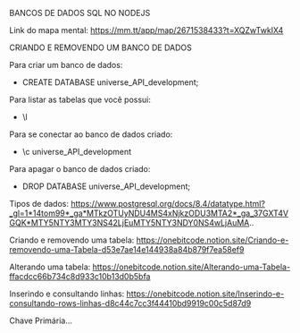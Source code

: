 BANCOS DE DADOS SQL NO NODEJS

Link do mapa mental:
https://mm.tt/app/map/2671538433?t=XQZwTwkIX4


CRIANDO E REMOVENDO UM BANCO DE DADOS


Para criar um banco de dados:

- CREATE DATABASE universe_API_development;

Para listar as tabelas que você possui:

- \l

Para se conectar ao banco de dados criado:

- \c universe_API_development

Para apagar o banco de dados criado:

- DROP DATABASE universe_API_development;








Tipos de dados:
https://www.postgresql.org/docs/8.4/datatype.html?_gl=1*14tom99*_ga*MTkzOTUyNDU4MS4xNjkzODU3MTA2*_ga_37GXT4VGQK*MTY5NTY3MTY3NS42LjEuMTY5NTY3NDY0NS4wLjAuMA..


Criando e removendo uma tabela:
https://onebitcode.notion.site/Criando-e-removendo-uma-Tabela-d53e7ae14e144938a84b879f7ea58ef9


Alterando uma tabela:
https://onebitcode.notion.site/Alterando-uma-Tabela-ffacdcc66b734c8d933c10b13d0b5bfa


Inserindo e consultando linhas:
https://onebitcode.notion.site/Inserindo-e-consultando-rows-linhas-d8c44c7cc3f44410bd9919c00c5d87d9


Chave Primária...


